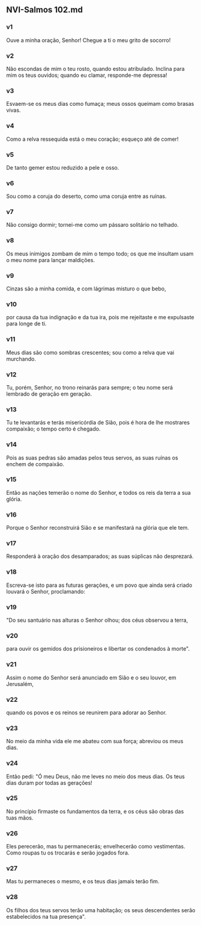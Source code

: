 ## NVI-Salmos 102.md
### v1
 Ouve a minha oração, Senhor! Chegue a ti o meu grito de socorro!
### v2
 Não escondas de mim o teu rosto, quando estou atribulado. Inclina para mim os teus ouvidos; quando eu clamar, responde-me depressa!
### v3
 Esvaem-se os meus dias como fumaça; meus ossos queimam como brasas vivas.
### v4
 Como a relva ressequida está o meu coração; esqueço até de comer!
### v5
 De tanto gemer estou reduzido a pele e osso.
### v6
 Sou como a coruja do deserto, como uma coruja entre as ruínas.
### v7
 Não consigo dormir; tornei-me como um pássaro solitário no telhado.
### v8
 Os meus inimigos zombam de mim o tempo todo; os que me insultam usam o meu nome para lançar maldições.
### v9
 Cinzas são a minha comida, e com lágrimas misturo o que bebo,
### v10
 por causa da tua indignação e da tua ira, pois me rejeitaste e me expulsaste para longe de ti.
### v11
 Meus dias são como sombras crescentes; sou como a relva que vai murchando.
### v12
 Tu, porém, Senhor, no trono reinarás para sempre; o teu nome será lembrado de geração em geração.
### v13
 Tu te levantarás e terás misericórdia de Sião, pois é hora de lhe mostrares compaixão; o tempo certo é chegado.
### v14
 Pois as suas pedras são amadas pelos teus servos, as suas ruínas os enchem de compaixão.
### v15
 Então as nações temerão o nome do Senhor, e todos os reis da terra a sua glória.
### v16
 Porque o Senhor reconstruirá Sião e se manifestará na glória que ele tem.
### v17
 Responderá à oração dos desamparados; as suas súplicas não desprezará.
### v18
 Escreva-se isto para as futuras gerações, e um povo que ainda será criado louvará o Senhor, proclamando:
### v19
 "Do seu santuário nas alturas o Senhor olhou; dos céus observou a terra,
### v20
 para ouvir os gemidos dos prisioneiros e libertar os condenados à morte".
### v21
 Assim o nome do Senhor será anunciado em Sião e o seu louvor, em Jerusalém,
### v22
 quando os povos e os reinos se reunirem para adorar ao Senhor.
### v23
 No meio da minha vida ele me abateu com sua força; abreviou os meus dias.
### v24
 Então pedi: "Ó meu Deus, não me leves no meio dos meus dias. Os teus dias duram por todas as gerações!
### v25
 No princípio firmaste os fundamentos da terra, e os céus são obras das tuas mãos.
### v26
 Eles perecerão, mas tu permanecerás; envelhecerão como vestimentas. Como roupas tu os trocarás e serão jogados fora.
### v27
 Mas tu permaneces o mesmo, e os teus dias jamais terão fim.
### v28
 Os filhos dos teus servos terão uma habitação; os seus descendentes serão estabelecidos na tua presença".
